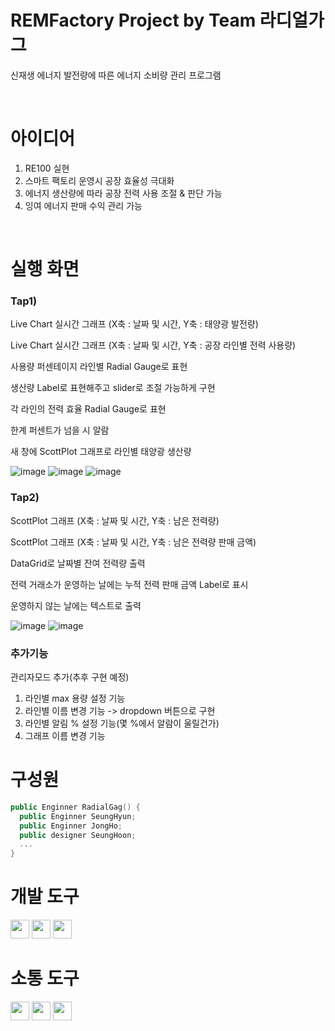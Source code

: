 # REMFactory Project by Team 라디얼가그


신재생 에너지 발전량에 따른 에너지 소비량 관리 프로그램

<br>

# 아이디어

1) RE100 실현
2) 스마트 팩토리 운영시 공장 효율성 극대화
3) 에너지 생산량에 따라 공장 전력 사용 조절 & 판단 가능
4) 잉여 에너지 판매 수익 관리 가능

<br>

# 실행 화면

### Tap1)

Live Chart 실시간 그래프 (X축 : 날짜 및 시간, Y축 : 태양광 발전량)

Live Chart 실시간 그래프 (X축 : 날짜 및 시간, Y축 : 공장 라인별 전력 사용량)

사용량 퍼센테이지 라인별 Radial Gauge로 표현

생산량 Label로 표현해주고 slider로 조절 가능하게 구현

각 라인의 전력 효율 Radial Gauge로 표현

한계 퍼센트가 넘을 시 알람

새 창에 ScottPlot 그래프로 라인별 태양광 생산량 


![image](https://github.com/user-attachments/assets/709adf76-7f54-4667-986f-5ea599361129)
![image](https://github.com/user-attachments/assets/e67f62d0-9768-47ae-9f66-68e37d13c411)
![image](https://github.com/user-attachments/assets/3fd753a2-a019-4325-adba-529dcd354cf9)


### Tap2)

ScottPlot 그래프 (X축 : 날짜 및 시간, Y축 : 남은 전력량)

ScottPlot 그래프 (X축 : 날짜 및 시간, Y축 : 남은 전력량 판매 금액)

DataGrid로 날짜별 잔여 전력량 출력

전력 거래소가 운영하는 날에는 누적 전력 판매 금액 Label로 표시

운영하지 않는 날에는 텍스트로 출력


![image](https://github.com/user-attachments/assets/627c7f6b-c356-497d-8c22-e524668a1923)
![image](https://github.com/user-attachments/assets/45065568-25fb-4cbd-bae5-0196af7e25d5)

### 추가기능

관리자모드 추가(추후 구현 예정)
1)	라인별 max 용량 설정 기능
2)	라인별 이름 변경 기능 -> dropdown 버튼으로 구현
3)	라인별 알림 % 설정 기능(몇 %에서 알람이 울릴건가)
4)	그래프 이름 변경 기능





# 구성원
```swift
public Enginner RadialGag() {
  public Enginner SeungHyun;
  public Enginner JongHo;
  public designer SeungHoon;
  ...
}
```




# 개발 도구

<img src ="https://img.shields.io/badge/-C%23-000000?logo=Csharp&style=flat" style="height: 30px;">
<img src="https://img.shields.io/badge/-WPF-0078D7?style=flat&logo=windows&logoColor=white" style="height: 30px;">
<img src="https://img.shields.io/badge/-LiveChart-0078D7?style=flat&logo=windows&logoColor=white" style="height: 30px;">

# 소통 도구

<img src ="https://img.shields.io/badge/github-181717?logo=github&style=flat" style="height: 30px;">
<img src ="https://img.shields.io/badge/notion-000000?logo=notion&style=flat" style="height: 30px;">
<img src ="https://img.shields.io/badge/slack-4A154B?logo=slack&style=flat" style="height: 30px;">

